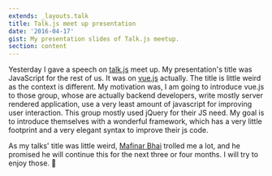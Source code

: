 ```yaml
---
extends: _layouts.talk
title: Talk.js meet up presentation
date: '2016-04-17'
gist: My presentation slides of Talk.js meetup.
section: content
---
```


Yesterday I gave a speech on [talk.js](https://www.facebook.com/groups/talkjs.net) meet up. My presentation's title was JavaScript for the rest of us. It was on [vue.js](http://vuejs.org) actually. The title is little weird as the context is different. My motivation was, I am going to introduce vue.js to those group, whose are actually backend developers, write mostly server rendered application, use a very least amount of javascript for improving user interaction. This group mostly used jQuery for their JS need. My goal is to introduce themselves with a wonderful framework, which has a very little footprint and a very elegant syntax to improve their js code.

<script async="" class="speakerdeck-embed" data-id="f875e87449d14286a52e1f7a7dc2fb1e" data-ratio="1.77777777777778" src="//speakerdeck.com/assets/embed.js">
</script>

As my talks' title was little weird, [Mafinar Bhai](https://www.facebook.com/mafinar) trolled me a lot, and he promised he will continue this for the next three or four months. I will try to enjoy those. 🙂
